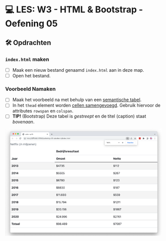 # 💻 LES: W3 - HTML & Bootstrap - Oefening 05

## 🛠️ Opdrachten

### `index.html` maken

 - [ ] Maak een nieuw bestand genaamd `index.html` aan in deze map.
 - [ ] Open het bestand.

### Voorbeeld Namaken

- [ ] Maak het voorbeeld na met behulp van een [semantische tabel](https://apwt.gitbook.io/g_webtechnologie/html/html-tabellen).
- [ ] In het `thead` element worden [cellen samengevoegd](https://apwt.gitbook.io/g_webtechnologie/html/html-tabellen). Gebruik hiervoor de attributes `rowspan` en `colspan`.
- [ ] **TIP!** (Bootstrap) Deze tabel is *gestreept* en de titel (caption) staat *bovenaan*.

![Alt text](image.png)